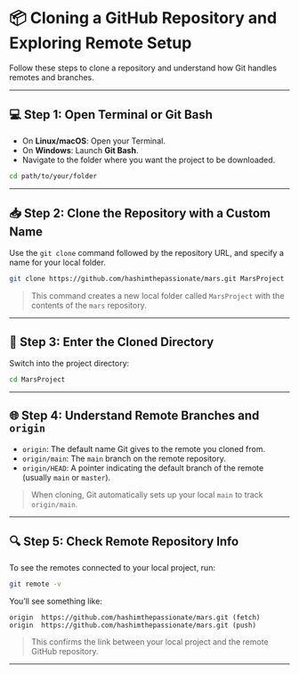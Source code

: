 # 📦 Cloning a GitHub Repository and Exploring Remote Setup

Follow these steps to clone a repository and understand how Git handles remotes and branches.

---

## 💻 Step 1: Open Terminal or Git Bash

- On **Linux/macOS**: Open your Terminal.
- On **Windows**: Launch **Git Bash**.
- Navigate to the folder where you want the project to be downloaded.

```bash
cd path/to/your/folder
```

---

## 📥 Step 2: Clone the Repository with a Custom Name

Use the `git clone` command followed by the repository URL, and specify a name for your local folder.

```bash
git clone https://github.com/hashimthepassionate/mars.git MarsProject
```

> This command creates a new local folder called `MarsProject` with the contents of the `mars` repository.

---

## 📂 Step 3: Enter the Cloned Directory

Switch into the project directory:

```bash
cd MarsProject
```

---

## 🌐 Step 4: Understand Remote Branches and `origin`

- `origin`: The default name Git gives to the remote you cloned from.
- `origin/main`: The `main` branch on the remote repository.
- `origin/HEAD`: A pointer indicating the default branch of the remote (usually `main` or `master`).

> When cloning, Git automatically sets up your local `main` to track `origin/main`.

---

## 🔍 Step 5: Check Remote Repository Info

To see the remotes connected to your local project, run:

```bash
git remote -v
```

You’ll see something like:

```text
origin  https://github.com/hashimthepassionate/mars.git (fetch)
origin  https://github.com/hashimthepassionate/mars.git (push)
```

> This confirms the link between your local project and the remote GitHub repository.

---
